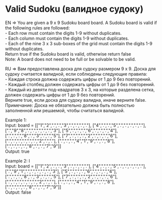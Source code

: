 # Valid Sudoku (валидное судоку)

EN => You are given a 9 x 9 Sudoku board board. A Sudoku board is valid if the following rules are followed:
<br/>- Each row must contain the digits 1-9 without duplicates.
<br/>- Each column must contain the digits 1-9 without duplicates.
<br/>- Each of the nine 3 x 3 sub-boxes of the grid must contain the digits 1-9 without duplicates.
<br/>Return true if the Sudoku board is valid, otherwise return false
<br/>Note: A board does not need to be full or be solvable to be valid.

RU => Вам предоставлена доска для судоку размером 9 x 9. Доска для судоку считается валидной, если соблюдены следующие правила:
<br/>- Каждая строка должна содержать цифры от 1 до 9 без повторений.
<br/>- Каждый столбец должен содержать цифры от 1 до 9 без повторений.
<br/>- Каждый из девяти под-квадратов 3 x 3, на которые разделена сетка, должен содержать цифры от 1 до 9 без повторений.
<br/>Верните true, если доска для судоку валидна, иначе верните false.
<br/>Примечание: Доска не обязательно должна быть полностью заполненной или решаемой, чтобы считаться валидной.

Example 1:
<br/>Input: board =
[["1","2",".",".","3",".",".",".","."],
 ["4",".",".","5",".",".",".",".","."],
 [".","9","8",".",".",".",".",".","3"],
 ["5",".",".",".","6",".",".",".","4"],
 [".",".",".","8",".","3",".",".","5"],
 ["7",".",".",".","2",".",".",".","6"],
 [".",".",".",".",".",".","2",".","."],
 [".",".",".","4","1","9",".",".","8"],
 [".",".",".",".","8",".",".","7","9"]]
<br/>Output: true

Example 2:
I<br/>Input: board =
[["1","2",".",".","3",".",".",".","."],
 ["4",".",".","5",".",".",".",".","."],
 [".","9","1",".",".",".",".",".","3"],
 ["5",".",".",".","6",".",".",".","4"],
 [".",".",".","8",".","3",".",".","5"],
 ["7",".",".",".","2",".",".",".","6"],
 [".",".",".",".",".",".","2",".","."],
 [".",".",".","4","1","9",".",".","8"],
 [".",".",".",".","8",".",".","7","9"]]
<br/>Output: false
